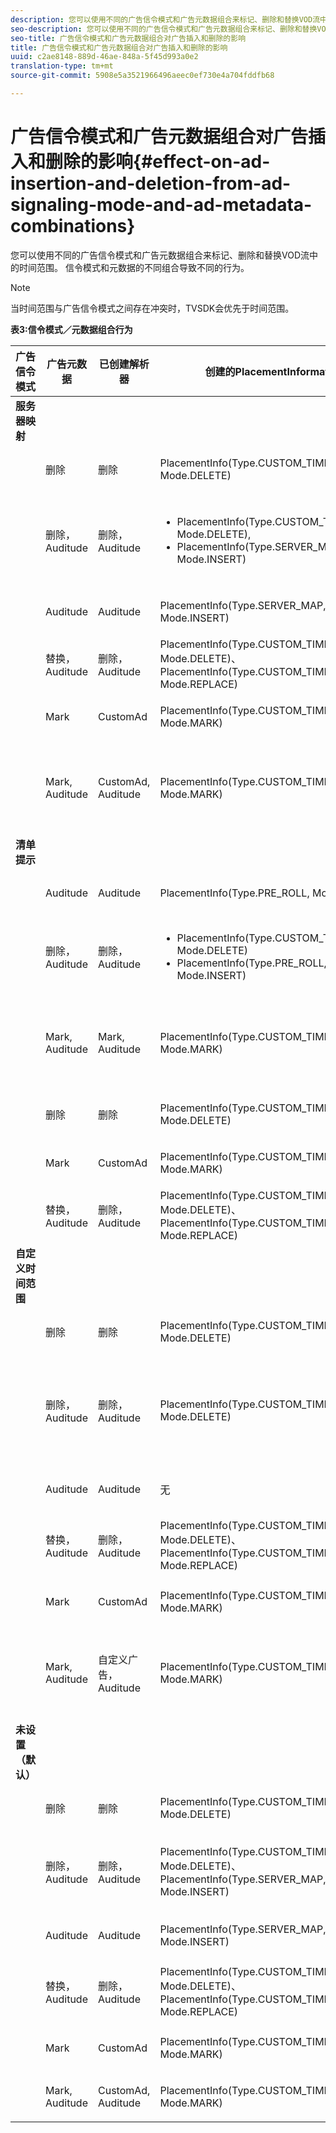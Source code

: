```yaml
---
description: 您可以使用不同的广告信令模式和广告元数据组合来标记、删除和替换VOD流中的时间范围。 信令模式和元数据的不同组合导致不同的行为。
seo-description: 您可以使用不同的广告信令模式和广告元数据组合来标记、删除和替换VOD流中的时间范围。 信令模式和元数据的不同组合导致不同的行为。
seo-title: 广告信令模式和广告元数据组合对广告插入和删除的影响
title: 广告信令模式和广告元数据组合对广告插入和删除的影响
uuid: c2ae8148-889d-46ae-848a-5f45d993a0e2
translation-type: tm+mt
source-git-commit: 5908e5a3521966496aeec0ef730e4a704fddfb68

---
```



# 广告信令模式和广告元数据组合对广告插入和删除的影响{#effect-on-ad-insertion-and-deletion-from-ad-signaling-mode-and-ad-metadata-combinations}

您可以使用不同的广告信令模式和广告元数据组合来标记、删除和替换VOD流中的时间范围。 信令模式和元数据的不同组合导致不同的行为。

>[!NOTE]
>
>当时间范围与广告信令模式之间存在冲突时，TVSDK会优先于时间范围。

**表3:信令模式／元数据组合行为**

<table>  
 <thead> 
  <tr> 
   <th class="entry"> 广告信令模式 </th> 
   <th class="entry"> 广告元数据 </th> 
   <th class="entry"> 已创建解析器 </th> 
   <th class="entry"><span class="codeph"> 创建的PlacementInformation</span> </th> 
   <th class="entry"> 结果行为 </th> 
  </tr> 
 </thead>
 <tbody> 
  <tr> 
   <td> <b>服务器映射</b> </td> 
   <td> </td> 
   <td> </td> 
   <td> </td> 
   <td> </td> 
  </tr> 
  <tr> 
   <td> </td> 
   <td> 删除 </td> 
   <td> 删除 </td> 
   <td><span class="codeph"> PlacementInfo(Type.CUSTOM_TIME_RANGE, Mode.DELETE)</span> </td> 
   <td> 已删除的范围 </td> 
  </tr> 
  <tr> 
   <td></td> 
   <td> 删除，Auditude </td> 
   <td> 删除，Auditude </td> 
   <td> 
    <ul> 
     <li><span class="codeph"> PlacementInfo(Type.CUSTOM_TIME_RANGE, Mode.DELETE), </span> </li> 
     <li><span class="codeph"> PlacementInfo(Type.SERVER_MAP, Mode.INSERT)</span> </li> 
    </ul> </td> 
   <td> 删除、插入广告的范围 </td> 
  </tr> 
  <tr> 
   <td></td> 
   <td> Auditude </td> 
   <td> Auditude </td> 
   <td><span class="codeph"> PlacementInfo(Type.SERVER_MAP, Mode.INSERT)</span> </td> 
   <td> 插入的广告 </td> 
  </tr> 
  <tr> 
   <td></td> 
   <td> 替换， Auditude </td> 
   <td> 删除，Auditude </td> 
   <td><span class="codeph"> PlacementInfo(Type.CUSTOM_TIME_RANGE, Mode.DELETE)、PlacementInfo(Type.CUSTOM_TIME_RANGE, Mode.REPLACE)</span> </td> 
   <td> 已替换范围 </td> 
  </tr> 
  <tr> 
   <td></td> 
   <td> Mark </td> 
   <td> CustomAd </td> 
   <td><span class="codeph"> PlacementInfo(Type.CUSTOM_TIME_RANGE, Mode.MARK)</span> </td> 
   <td> 标记的范围 </td> 
  </tr> 
  <tr> 
   <td></td> 
   <td> Mark, Auditude </td> 
   <td> CustomAd, Auditude </td> 
   <td><span class="codeph"> PlacementInfo(Type.CUSTOM_TIME_RANGE, Mode.MARK)</span> </td> 
   <td> 标记范围，未插入广告 </td> 
  </tr> 
  <tr> 
   <td> <b>清单提示</b> </td> 
   <td> </td> 
   <td> </td> 
   <td> </td> 
   <td> </td> 
  </tr> 
  <tr> 
   <td></td> 
   <td> Auditude </td> 
   <td> Auditude </td> 
   <td><span class="codeph"> PlacementInfo(Type.PRE_ROLL, Mode.INSERT)</span> </td> 
   <td> 插入的广告 </td> 
  </tr> 
  <tr> 
   <td></td> 
   <td> 删除，Auditude </td> 
   <td> 删除，Auditude </td> 
   <td> 
    <ul> 
     <li><span class="codeph"> PlacementInfo(Type.CUSTOM_TIME_RANGE, Mode.DELETE)</span> </li> 
     <li><span class="codeph"> PlacementInfo(Type.PRE_ROLL, Mode.INSERT)</span> </li> 
    </ul> </td> 
   <td> 删除范围，插入广告 </td> 
  </tr> 
  <tr> 
   <td></td> 
   <td> Mark, Auditude </td> 
   <td> Mark, Auditude </td> 
   <td><span class="codeph"> PlacementInfo(Type.CUSTOM_TIME_RANGE, Mode.MARK)</span> </td> 
   <td> 标记范围，未插入广告 </td> 
  </tr> 
  <tr> 
   <td></td> 
   <td> 删除 </td> 
   <td> 删除 </td> 
   <td><span class="codeph"> PlacementInfo(Type.CUSTOM_TIME_RANGE, Mode.DELETE)</span> </td> 
   <td> 已删除的范围 </td> 
  </tr> 
  <tr> 
   <td></td> 
   <td> Mark </td> 
   <td> CustomAd </td> 
   <td><span class="codeph"> PlacementInfo(Type.CUSTOM_TIME_RANGE, Mode.MARK)</span> </td> 
   <td> 标记的范围 </td> 
  </tr> 
  <tr> 
   <td></td> 
   <td> 替换， Auditude </td> 
   <td> 删除，Auditude </td> 
   <td><span class="codeph"> PlacementInfo(Type.CUSTOM_TIME_RANGE, Mode.DELETE)、PlacementInfo(Type.CUSTOM_TIME_RANGE, Mode.REPLACE)</span> </td> 
   <td> 已替换范围 </td> 
  </tr> 
  <tr> 
   <td> <b>自定义时间范围</b> </td> 
   <td> </td> 
   <td> </td> 
   <td> </td> 
   <td> </td> 
  </tr> 
  <tr> 
   <td></td> 
   <td> 删除 </td> 
   <td> 删除 </td> 
   <td><span class="codeph"> PlacementInfo(Type.CUSTOM_TIME_RANGE, Mode.DELETE)</span> </td> 
   <td> 已删除的范围 </td> 
  </tr> 
  <tr> 
   <td></td> 
   <td> 删除，Auditude </td> 
   <td> 删除，Auditude </td> 
   <td><span class="codeph"> PlacementInfo(Type.CUSTOM_TIME_RANGE, Mode.DELETE)</span> </td> 
   <td> 范围已删除，未插入任何广告 </td> 
  </tr> 
  <tr> 
   <td></td> 
   <td> Auditude </td> 
   <td> Auditude </td> 
   <td> 无 </td> 
   <td> 未插入广告 </td> 
  </tr> 
  <tr> 
   <td></td> 
   <td> 替换， Auditude </td> 
   <td> 删除，Auditude </td> 
   <td><span class="codeph"> PlacementInfo(Type.CUSTOM_TIME_RANGE, Mode.DELETE)、PlacementInfo(Type.CUSTOM_TIME_RANGE, Mode.REPLACE)</span> </td> 
   <td> 范围已替换为广告 </td> 
  </tr> 
  <tr> 
   <td></td> 
   <td> Mark </td> 
   <td> CustomAd </td> 
   <td><span class="codeph"> PlacementInfo(Type.CUSTOM_TIME_RANGE, Mode.MARK)</span> </td> 
   <td> 标记的范围 </td> 
  </tr> 
  <tr> 
   <td></td> 
   <td> Mark, Auditude </td> 
   <td> 自定义广告， Auditude </td> 
   <td><span class="codeph"> PlacementInfo(Type.CUSTOM_TIME_RANGE, Mode.MARK)</span> </td> 
   <td> 标记范围，未插入广告 </td> 
  </tr> 
  <tr> 
   <td> <b>未设置（默认）</b> </td> 
   <td> </td> 
   <td> </td> 
   <td> </td> 
   <td> </td> 
  </tr> 
  <tr> 
   <td></td> 
   <td> 删除 </td> 
   <td> 删除 </td> 
   <td><span class="codeph"> PlacementInfo(Type.CUSTOM_TIME_RANGE, Mode.DELETE)</span> </td> 
   <td> 已删除的范围 </td> 
  </tr> 
  <tr> 
   <td></td> 
   <td> 删除，Auditude </td> 
   <td> 删除，Auditude </td> 
   <td><span class="codeph"> PlacementInfo(Type.CUSTOM_TIME_RANGE, Mode.DELETE)、PlacementInfo(Type.SERVER_MAP, Mode.INSERT)</span> </td> 
   <td> 删除范围，插入广告 </td> 
  </tr> 
  <tr> 
   <td></td> 
   <td> Auditude </td> 
   <td> Auditude </td> 
   <td><span class="codeph"> PlacementInfo(Type.SERVER_MAP, Mode.INSERT)</span> </td> 
   <td> 插入的广告 </td> 
  </tr> 
  <tr> 
   <td></td> 
   <td> 替换， Auditude </td> 
   <td> 删除，Auditude </td> 
   <td><span class="codeph"> PlacementInfo(Type.CUSTOM_TIME_RANGE, Mode.DELETE)、PlacementInfo(Type.CUSTOM_TIME_RANGE, Mode.REPLACE)</span> </td> 
   <td> 范围已替换为广告 </td> 
  </tr> 
  <tr> 
   <td></td> 
   <td> Mark </td> 
   <td> CustomAd </td> 
   <td><span class="codeph"> PlacementInfo(Type.CUSTOM_TIME_RANGE, Mode.MARK)</span> </td> 
   <td> 标记的范围 </td> 
  </tr> 
  <tr> 
   <td></td> 
   <td> Mark, Auditude </td> 
   <td> CustomAd, Auditude </td> 
   <td><span class="codeph"> PlacementInfo(Type.CUSTOM_TIME_RANGE, Mode.MARK)</span> </td> 
   <td> 标记的范围 </td> 
  </tr> 
 </tbody> 
</table>

